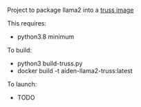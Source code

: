 Project to package llama2 into a [truss image](https://github.com/basetenlabs/truss)

This requires:
- python3.8 minimum

To build:
- python3 build-truss.py
- docker build -t aiden-llama2-truss:latest

To launch:
- TODO